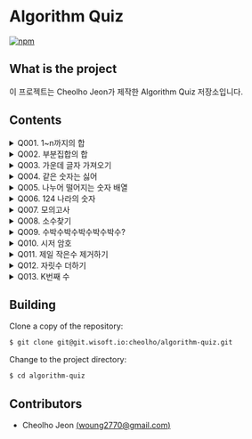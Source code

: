 # Algorithm Quiz
[![npm](https://img.shields.io/badge/version-2020.04-brightgreen.svg)]()

## What is the project
이 프로젝트는 Cheolho Jeon가 제작한 Algorithm Quiz 저장소입니다.

## Contents

<details>
<summary>Q001. 1~n까지의 합</summary><br/>

한 정수 n을 입력 받아서 '1~n'까지의 합을 구하여 출력하시오. (수행 시간 출력)<br/>
단, 입력 방법은 구현하지 않아도 되며, 입력 값을 변수를 선언하여 사용해도 됩니다.<br/>
<br/>
1. Recursion<br/>
2. Repetition<br/>
<br/>
입력: 정수 n(2 ≤ n ≤ 10,000)이 첫 번째 줄에 입력됩니다.<br/>
출력: 1 ~ n까지의 합을 정수로 출력하시오.<br/>
<br/>
입력: 10<br/>
결과(Recursion): 55<br/>
결과(Repetition): 55<br/>
<br/>
</details>

<details>
<summary>Q002. 부분집합의 합</summary>
<h3>문제</h3>
N개의 정수로 이루어진 집합이 있을때, 이 집합의 공집합이 아닌 부분집합 중에서 그 집합의 원소를 다 더한 값이 S가 되는 경우의 수를 구하는 프로그램을 작성하시오.

<h3>입력</h3>
첫째 줄에 정수의 개수를 나타내는 N과 정수 S가 주어진다(1<=N<=20, |S|<=1,000,000). 둘째 줄에 N개의 정수가 빈 칸을 사이에 두고 주어진다. 주어지는 정수의 절대값은 100,000을 넘지 않는다. 같은 수가 여러번 주어질 수도 있다.

<h3>출력</h3>
첫째 줄에 합이 S가 되는 부분집합의 개수를 출력한다.

<h3>Example</h3>
<img src=https://user-images.githubusercontent.com/42791260/46407323-8902c400-c749-11e8-8c1d-5160063b989d.png>
</details>

<details>
<summary>Q003. 가운데 글자 가져오기</summary>
<h3>문제</h3>
단어 s의 가운데 글자를 반환하는 함수, solution을 만들어 보세요. 단어의 길이가 짝수라면 가운데 두글자를 반환하면 됩니다.

<h3>제한사항</h3>
s는 길이가 1 이상, 100이하인 스트링입니다.

<h3>입출력 예</h3>
<img src=https://user-images.githubusercontent.com/42791260/49803807-37536700-fd94-11e8-9b53-8399cc75e1d9.png width="20%">
</details>

<details>
<summary>Q004. 같은 숫자는 싫어</summary>
<h3>문제 설명</h3>
배열 arr가 주어집니다. 배열 arr의 각 원소는 숫자 0부터 9까지로 이루어져 있습니다.<br/>
이때, 배열 arr에서 연속적으로 나타나는 숫자는 하나만 남기고 전부 제거하려고 합니다.<br/>
배열 arr에서 제거 되고 남은 수들을 return 하는 solution 함수를 완성해 주세요.<br/>
단, 제거된 후 남은 수들을 반환할 때는 배열 arr의 원소들의 순서를 유지해야 합니다.<br/>
예를들면<br/>
arr = [1, 1, 3, 3, 0, 1, 1] 이면 [1, 3, 0, 1] 을 return 합니다.<br/>
arr = [4, 4, 4, 3, 3] 이면 [4, 3] 을 return 합니다.<br/>
배열 arr에서 연속적으로 나타나는 숫자는 제거하고 남은 수들을 return 하는 solution 함수를 완성해 주세요.<br/>

<h3>제한사항</h3>
배열 arr의 크기 : 1,000,000 이하의 자연수
배열 arr의 원소의 크기 : 0보다 크거나 같고 9보다 작거나 같은 정수

<h3>입출력 예</h3>
<img src=https://user-images.githubusercontent.com/42791260/49941349-91cffd00-ff25-11e8-9df4-d92ac3fa12ee.png width="20%">
</details>

<details>
<summary>Q005. 나누어 떨어지는 숫자 배열</summary>
<h3>문제 설명</h3>
array의 각 element 중 divisor로 나누어 떨어지는 값을 오름차순으로 정렬한 배열을 반환하는 함수, solution을 작성해주세요.<br/>
divisor로 나누어 떨어지는 element가 하나도 없다면 배열에 -1을 담아 반환하세요.<br/>

<h3>제한사항</h3>
arr은 자연수를 담은 배열입니다.<br/>
정수 i, j에 대해 i ≠ j 이면 arr[i] ≠ arr[j] 입니다.<br/>
divisor는 자연수입니다.<br/>
array는 길이 1 이상인 배열입니다.<br/>

<h3>입출력 예</h3>
<img src=https://user-images.githubusercontent.com/42791260/49986930-f1c1b480-ffb4-11e8-9b9a-b9e614709143.png width="20%">

<h3>입출력 예 설명</h3>
입출력 예#1<br/>
arr의 원소 중 5로 나누어 떨어지는 원소는 5와 10입니다. 따라서 [5, 10]을 리턴합니다.<br/>
<br/>
입출력 예#2<br/>
arr의 모든 원소는 1으로 나누어 떨어집니다. 원소를 오름차순으로 정렬해 [1, 2, 3, 36]을 리턴합니다.<br/>
<br/>
입출력 예#3<br/>
3, 2, 6은 10으로 나누어 떨어지지 않습니다. 나누어 떨어지는 원소가 없으므로 [-1]을 리턴합니다.<br/>
</details>

<details>
<summary>Q006. 124 나라의 숫자</summary>
<h3>문제 설명</h3>
124 나라가 있습니다. 124 나라에서는 10진법이 아닌 다음과 같은 자신들만의 규칙으로 수를 표현합니다.<br/>
<br/>
1. 124 나라에는 자연수만 존재합니다.<br/>
2. 124 나라에는 모든 수를 표현할 때 1, 2, 4만 사용합니다.<br/>
<br/>
예를 들어서 124 나라에서 사용하는 숫자는 다음과 같이 변환됩니다.<br/>
<br/>
<img src=https://user-images.githubusercontent.com/42791260/50152004-c832c100-0305-11e9-9c8e-0892aea2a973.png width="25%">
<br/>
자연수 n이 매개변수로 주어질 때, n을 124 나라에서 사용하는 숫자로 바꾼 값을 return 하도록 solution 함수를 완성해 주세요.

<h3>제한사항</h3>
n은 500,000,000이하의 자연수 입니다.<br/>

<h3>입출력 예</h3>
<img src=https://user-images.githubusercontent.com/42791260/50152105-1647c480-0306-11e9-9efb-22f9c6de76bf.png width="10%">
</details>

<details>
<summary>Q007. 모의고사</summary>
<h3>문제 설명</h3>
수포자는 수학을 포기한 사람의 준말입니다. 수포자 삼인방은 모의고사에 수학 문제를 전부 찍으려 합니다. 수포자는 1번 문제부터 마지막 문제까지 다음과 같이 찍습니다.<br/>
<br/>
1번 수포자가 찍는 방식: 1, 2, 3, 4, 5, 1, 2, 3, 4, 5, ...<br/>
2번 수포자가 찍는 방식: 2, 1, 2, 3, 2, 4, 2, 5, 2, 1, 2, 3, 2, 4, 2, 5, ...<br/>
3번 수포자가 찍는 방식: 3, 3, 1, 1, 2, 2, 4, 4, 5, 5, 3, 3, 1, 1, 2, 2, 4, 4, 5, 5, ...<br/>
<br/>
1번 문제부터 마지막 문제까지의 정답이 순서대로 들은 배열 answers가 주어졌을 때, 가장 많은 문제를 맞힌 사람이 누구인지 배열에 담아 return 하도록 solution 함수를 작성해주세요.<br/>

<h3>제한사항</h3>
1.시험은 최대 10,000 문제로 구성되어있습니다.<br/>
2.문제의 정답은 1, 2, 3, 4, 5중 하나입니다.<br/>
3.가장 높은 점수를 받은 사람이 여럿일 경우, return하는 값을 오름차순 정렬해주세요.<br/>

<h3>입출력 예</h3>
<img src=https://user-images.githubusercontent.com/42791260/51067476-0e094d80-1656-11e9-86c1-7c665b9eb676.png width="10%">

</details>

<details>
<summary>Q008. 소수찾기</summary>
<h3>문제 설명</h3>
1부터 입력받은 숫자 n 사이에 있는 소수의 개수를 반환하는 함수, solution을 만들어 보세요.<br/>
<br/>
소수는 1과 자기 자신으로만 나누어지는 수를 의미합니다.<br/>
(1은 소수가 아닙니다.)<br/>
<h3>제한사항</h3>
n은 2이상 1000000이하의 자연수입니다.<br/>

<h3>입출력 예</h3>
<img src=https://user-images.githubusercontent.com/42791260/51602608-c71b3200-1f4a-11e9-8cd0-9ac7fee5cc3c.png width="10%">

</details>

<details>
<summary>Q009. 수박수박수박수박수박수?</summary>
<h3>문제 설명</h3>
길이가 n이고, 수박수박수박수....와 같은 패턴을 유지하는 문자열을 리턴하는 함수, solution을 완성하세요.<br/>
예를들어 n이 4이면 수박수박을 리턴하고 3이라면 수박수를 리턴하면 됩니다.<br/>
<br/>
<h3>제한사항</h3>
n은 길이 10,000이하인 자연수입니다.<br/>

<h3>입출력 예</h3>
<img src=https://user-images.githubusercontent.com/42791260/51607988-9098e380-1f59-11e9-82fc-48203e313b66.png width="10%">

</details>
<details>
<summary>Q010. 시저 암호</summary>
<h3>문제 설명</h3>
어떤 문장의 각 알파벳을 일정한 거리만큼 밀어서 다른 알파벳으로 바꾸는 암호화 방식을 시저 암호라고 합니다.<br/>
예를 들어 AB는 1만큼 밀면 BC가 되고, 3만큼 밀면 DE가 됩니다. z는 1만큼 밀면 a가 됩니다.<br/>
문자열 s와 거리 n을 입력받아 s를 n만큼 민 암호문을 만드는 함수, solution을 완성해 보세요.<br/>
<br/>
<h3>제한사항</h3>

- 공백은 아무리 밀어도 공백입니다.
- s는 알파벳 소문자, 대문자, 공백으로만 이루어져 있습니다.
- s의 길이는 8000이하입니다.
- n은 1 이상, 25이하인 자연수입니다.

<br/>
<h3>입출력 예</h3>

<img src=https://user-images.githubusercontent.com/42791260/62760895-22180f00-bac0-11e9-8eea-6923dd877e35.png width="20%">

</details>
<details>
<summary>Q011. 제일 작은수 제거하기</summary>
<h3>문제 설명</h3>
정수를 저장한 배열, arr 에서 가장 작은 수를 제거한 배열을 리턴하는 함수, solution을 완성해주세요. 단, 리턴하려는 배열이 빈 배열인 경우엔 배열에 -1을 채워 리턴하세요. 예를들어 arr이 [4,3,2,1]인 경우는 [4,3,2]를 리턴 하고, [10]면 [-1]을 리턴 합니다.
<br/>
<h3>제한사항</h3>

- arr은 길이 1 이상인 배열입니다.
- 인덱스 i, j에 대해 i ≠ j이면 arr[i] ≠ arr[j] 입니다.

<br/>
<h3>입출력 예</h3>

<img src=https://user-images.githubusercontent.com/42791260/69258425-e7b22800-0bff-11ea-978b-9200d706b430.png width="20%">

</details>
<details>
<summary>Q012. 자릿수 더하기</summary>
<h3>문제 설명</h3>
자연수 N이 주어지면, N의 각 자릿수의 합을 구해서 return 하는 solution 함수를 만들어 주세요.
예를들어 N = 123이면 1 + 2 + 3 = 6을 return 하면 됩니다.
<br/>
<h3>제한사항</h3>

- N의 범위 : 100,000,000 이하의 자연수

<br/>
<h3>입출력 예</h3>

<img src=https://user-images.githubusercontent.com/42791260/69262068-20ed9680-0c06-11ea-98e2-95581af31eab.png width="20%">

</details>
<details>
<summary>Q013. K번째 수</summary>
<h3>문제 설명</h3>
배열 array의 i번째 숫자부터 j번째 숫자까지 자르고 정렬했을 때, k번째에 있는 수를 구하려 합니다.<br/>
예를 들어 array가 [1, 5, 2, 6, 3, 7, 4], i = 2, j = 5, k = 3이라면<br/>
array의 2번째부터 5번째까지 자르면 [5, 2, 6, 3]입니다.<br/>
1에서 나온 배열을 정렬하면 [2, 3, 5, 6]입니다.<br/>
2에서 나온 배열의 3번째 숫자는 5입니다.<br/>
배열 array, [i, j, k]를 원소로 가진 2차원 배열 commands가 매개변수로 주어질 때, <br/>
commands의 모든 원소에 대해 앞서 설명한 연산을 적용했을 때 나온 결과를 배열에 담아 return 하도록 solution 함수를 작성해주세요.<br/>
<br/>
<h3>제한사항</h3>

- array의 길이는 1 이상 100 이하입니다.
- array의 각 원소는 1 이상 100 이하입니다.
- commands의 길이는 1 이상 50 이하입니다.
- commands의 각 원소는 길이가 3입니다.

<br/>
<h3>입출력 예</h3>

<img src="https://user-images.githubusercontent.com/42791260/72779139-60fce400-3c5e-11ea-8045-d71b8a624f71.png" width="80%">


<h3>입출력 예 설명</h3>
[1, 5, 2, 6, 3, 7, 4]를 2번째부터 5번째까지 자른 후 정렬합니다. [2, 3, 5, 6]의 세 번째 숫자는 5입니다.<br/>
[1, 5, 2, 6, 3, 7, 4]를 4번째부터 4번째까지 자른 후 정렬합니다. [6]의 첫 번째 숫자는 6입니다.<br/>
[1, 5, 2, 6, 3, 7, 4]를 1번째부터 7번째까지 자릅니다. [1, 2, 3, 4, 5, 6, 7]의 세 번째 숫자는 3입니다.<br/>

</details>

## Building
Clone a copy of the repository:
```bash
$ git clone git@git.wisoft.io:cheolho/algorithm-quiz.git
```

Change to the project directory:
```bash
$ cd algorithm-quiz
```

## Contributors
* Cheolho Jeon [(woung2770@gmail.com)](woung2770@gmail.com)

